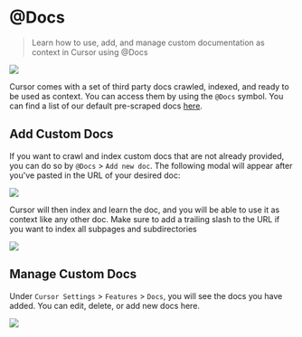 # @Docs

> Learn how to use, add, and manage custom documentation as context in Cursor using @Docs

<Frame>
  <img src="https://mintlify.s3.us-west-1.amazonaws.com/cursor/images/context/@docs.png" />
</Frame>

Cursor comes with a set of third party docs crawled, indexed, and ready to be used as context. You can access them by using the `@Docs` symbol. You can find a list of our default pre-scraped docs [here](https://raw.githubusercontent.com/getcursor/crawler/main/docs.jsonl).

## Add Custom Docs

If you want to crawl and index custom docs that are not already provided, you can do so by `@Docs` > `Add new doc`.
The following modal will appear after you've pasted in the URL of your desired doc:

<Frame>
  <img src="https://mintlify.s3.us-west-1.amazonaws.com/cursor/images/context/@docs-add.png" />
</Frame>

Cursor will then index and learn the doc, and you will be able to use it as context like any other doc. Make sure to add a trailing slash to the URL if you want to index all subpages and subdirectories

<Frame>
  <img src="https://mintlify.s3.us-west-1.amazonaws.com/cursor/images/context/@docs-learning.png" />
</Frame>

## Manage Custom Docs

Under `Cursor Settings` > `Features` > `Docs`, you will see the docs you have added.
You can edit, delete, or add new docs here.

<Frame>
  <img src="https://mintlify.s3.us-west-1.amazonaws.com/cursor/images/context/@docs-manage.png" />
</Frame>

